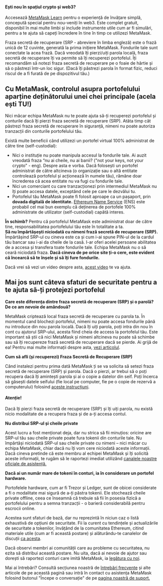 
#### Ești nou în spațiul crypto și web3?


Accesează [MetaMask Learn](https://learn.metamask.io/) pentru o experiență de învățare simplă, concepută special pentru nou-veniți în web3. Este complet gratuit, disponibil în mai multe limbi și include instrumente utile cum ar fi simulări, pentru a te ajuta să capeți încredere în tine în timp ce utilizezi MetaMask. 



Fraza secretă de recuperare (SRP - abreviere în limba engleză) este o frază unică de 12 cuvinte, generată la prima inițiere MetaMask. Fondurile tale sunt conectate la acea frază. Dacă vreodată îți pierzi/uiți parola locală, fraza secretă de recuperare îți va permite să îți recuperezi portofelul. Îți recomandăm să notezi fraza secretă de recuperare pe o foaie de hârtie și să o păstrezi într-un loc sigur. (Dacă îți păstrezi parola în format fizic, reduci riscul de a fi furată de pe dispozitivul tău.)


**Cu MetaMask, controlul asupra portofelului aparține deținătorului unei chei principale (acela ești TU!)**
-----------------------------------------------------------------------------------------------------------


Nici măcar echipa MetaMask nu te poate ajuta să-ți recuperezi portofelul și conturile dacă îți pierzi fraza secretă de recuperare (SRP). Atâta timp cât păstrezi fraza secretă de recuperare în siguranță, nimeni nu poate autoriza tranzacții din conturile portofelului tău.


Există multe beneficii când utilizezi un portofel virtual 100% administrat de către tine (self-custodial):


* Nici o instituție nu poate manipula accesul la fondurile tale. Ai auzit vreodată fraza “nu ai cheile, nu ai banii? ("not your keys, not your crypto" - eng). Despre asta e vorba. Dacă folosești un portofel administrat de către altcineva (o organizație sau o altă entitate controlează portofelul și acționează în numele tău), rămâne doar încrederea că acea entitate nu va fugi cu fondurile tale.
* Nici un comerciant cu care tranzacționezi prin intermediul MetaMask nu îți poate accesa datele, exceptând cele pe care le dezvălui tu.
* Portofelul tău MetaMask poate fi folosit aproape ca un pașaport, prin **dovada digitală de identitate.** [Ethereum Name Service](https://ens.domains/) (ENS) este probabil cel mai bun exemplu că deținerea de portofele 100% administrate de utilizator (self-custodial) capătă interes.


**În schimb?** Pentru că portofelul MetaMask este administrat doar de către tine, responsabilitatea portofelului tău este în totalitate a ta.  
**Să nu împărtășești niciodată cu nimeni frază secretă de recuperare (SRP).** Împărtășind SRP-ul cu cineva este ca și cum i-ai spune PIN-ul de la cardul tău bancar sau i-ai da cheile de la casă. I-ar oferi acelei persoane abilitatea de a accesa și transfera toate fondurile tale. Echipa MetaMask nu o să ceară niciodată fraza. **Dacă cineva de pe orice site ți-o cere, este evident că încearcă să te înșele și să îți fure fondurile.**


Dacă vrei să vezi un video despre asta, [acest video](https://youtu.be/-b1tQnOI-no) te va ajuta.


**Mai jos sunt câteva sfaturi de securitate pentru a te ajuta să-ți protejezi portofelul**
------------------------------------------------------------------------------------------




**Care este diferența dintre fraza secretă de recuperare (SRP) și o parolă? De ce am nevoie de amândouă?**

MetaMask criptează local fraza secretă de recuperare cu parola ta. În momentul cand blochezi portofelul, nimeni nu poate accesa fondurile până nu introduce din nou parola locală. Dacă îți uiți parola, poți intra din nou în cont cu ajutorul SRP-ului, acesta fiind cheia de access la portofelul tău. Este important să știi că nici MetaMask și nimeni altcineva nu poate să schimbe sau să îți recupereze frază secretă de recuperare dacă se pierde. Ai grijă de ea! Pentru mai multe informații despre asta, [vezi articolul](https://support.metamask.io/hc/en-us/articles/4404722782107-User-Guide-Secret-Recovery-Phrase-password-and-private-keys).






**Cum să afli (și recuperezi) Fraza Secretă de Recuperare (SRP)**  




Când instalezi pentru prima dată MetaMask ți se va solicita să setezi fraza secretă de recuperare (SRP) și parola. Dacă o pierzi, ar trebui să o poți recupera dacă îți amintești parola și ai o copie a datelor din seif. Poți încerca să găsești datele seifului (fie local pe computer, fie pe o copie de rezervă a computerului) folosind [aceste instrucțiuni](https://support.metamask.io/hc/en-us/articles/360018766351).

#### Atenție!


Dacă îți pierzi fraza secretă de recuperare (SRP) și îți uiți parola, nu există nicio modalitate de a recupera fraza și de a-ți accesa contul.  








**Nu distribui SRP-ul și cheile private**




  
Acest lucru a fost menționat deja, dar nu strica să fii minuțios: oricine are SRP-ul tău sau cheile private poate fura tokenii din conturile tale. Nu împărtăși niciodată SRP-ul sau cheile private cu nimeni – nici măcar cu echipa MetaMask, chiar dacă nu îți vom cere niciodată aceste informații. Dacă cineva pretinde că este membru al echipei MetaMask și îți solicită aceste informații, te rugăm să le raportezi imediat utilizând [canalele noastre oficiale de asistență.](https://support.metamask.io/hc/en-us/articles/360058969391)
 





**Dacă ai un număr mare de tokeni în conturi, ia în considerare un portofel hardware.**

Portofelele hardware, cum ar fi Trezor și Ledger, sunt de obicei considerate a fi o modalitate mai sigură de a-ți păstra tokenii. Ele stochează cheile private offline, ceea ce înseamnă că trebuie să fii în posesia fizică a portofelului pentru a semna tranzacții - o barieră considerabilă pentru escrocii online.





Acestea sunt sfaturi de bază, dar nu reprezintă în niciun caz o listă exhaustivă de opțiuni de securitate. Fii la curent cu tendințele și actualizările de securitate a tokenilor, învățând de la comunitatea Ethereum, citind materiale utile (cum ar fi această postare) și alăturându-te canalelor de discuții [ca acesta](https://community.metamask.io/).


Dacă observi membri ai comunității care au probleme cu securitatea, nu ezita să distribui această postare. Nu uita, dacă ai nevoie de ajutor sau dorești să raportezi conturi care imită MetaMask, ia [legătura cu noi](https://support.metamask.io/hc/en-us/articles/360058969391).


Mai ai întrebări? Consultă secțiunea noastră de [întrebări frecvente](https://metamask.io/faqs.html) și alte articole de pe această pagină sau intră în contact cu asistența MetaMask  folosind butonul "Începe o conversație" de pe [pagina noastră de suport.](https://support.metamask.io/hc/en-us) 


 

